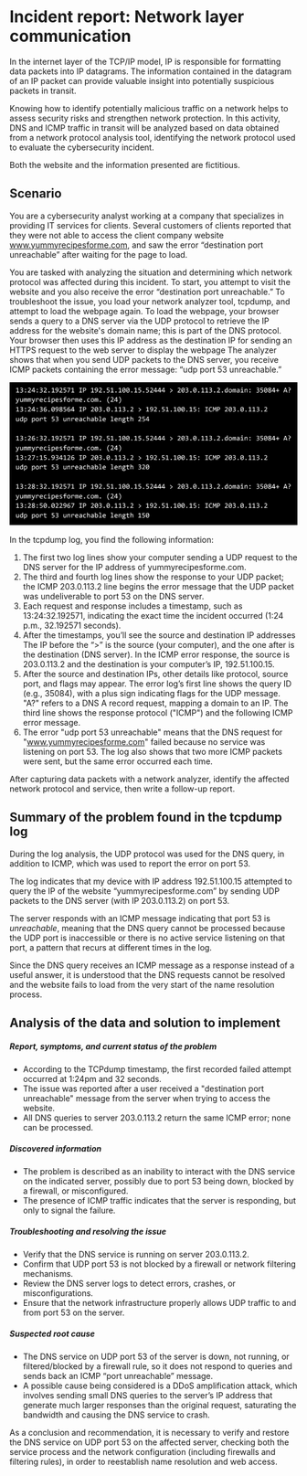 # Incident report: Network layer communication

In the internet layer of the TCP/IP model, IP is responsible for formatting data packets into IP datagrams. The information contained in the datagram of an IP packet can provide valuable insight into potentially suspicious packets in transit.

Knowing how to identify potentially malicious traffic on a network helps to assess security risks and strengthen network protection. In this activity, DNS and ICMP traffic in transit will be analyzed based on data obtained from a network protocol analysis tool, identifying the network protocol used to evaluate the cybersecurity incident. 

Both the website and the information presented are fictitious.

## Scenario

You are a cybersecurity analyst working at a company that specializes in providing IT services for clients. Several customers of clients reported that they were not able to access the client company website www.yummyrecipesforme.com, and saw the error “destination port unreachable” after waiting for the page to load. 

You are tasked with analyzing the situation and determining which network protocol was affected during this incident. To start, you attempt to visit the website and you also receive the error “destination port unreachable.” To troubleshoot the issue, you load your network analyzer tool, tcpdump, and attempt to load the webpage again. To load the webpage, your browser sends a query to a DNS server via the UDP protocol to retrieve the IP address for the website's domain name; this is part of the DNS protocol. Your browser then uses this IP address as the destination IP for sending an HTTPS request to the web server to display the webpage  The analyzer shows that when you send UDP packets to the DNS server, you receive ICMP packets containing the error message: “udp port 53 unreachable.” 

![googlesec](https://raw.githubusercontent.com/giankcruz/cybersecportfolio/3dea6875987848f2921ff5e5e8772aa36c3826ef/network%20layer.png)

In the tcpdump log, you find the following information:

1. The first two log lines show your computer sending a UDP request to the DNS server for the IP address of yummyrecipesforme.com.
2. The third and fourth log lines show the response to your UDP packet; the ICMP 203.0.113.2 line begins the error message that the UDP packet was undeliverable to port 53 on the DNS server.
3. Each request and response includes a timestamp, such as 13:24:32.192571, indicating the exact time the incident occurred (1:24 p.m., 32.192571 seconds).
4. After the timestamps, you’ll see the source and destination IP addresses The IP before the “>” is the source (your computer), and the one after is the destination (DNS server). In the ICMP error response, the source is 203.0.113.2 and the destination is your computer’s IP, 192.51.100.15.
6. After the source and destination IPs, other details like protocol, source port, and flags may appear. The error log’s first line shows the query ID (e.g., 35084), with a plus sign indicating flags for the UDP message. "A?" refers to a DNS A record request, mapping a domain to an IP. The third line shows the response protocol ("ICMP") and the following ICMP error message.
7. The error "udp port 53 unreachable" means that the DNS request for "www.yummyrecipesforme.com" failed because no service was listening on port 53. The log also shows that two more ICMP packets were sent, but the same error occurred each time.

After capturing data packets with a network analyzer, identify the affected network protocol and service, then write a follow-up report.

## Summary of the problem found in the tcpdump log

During the log analysis, the UDP protocol was used for the DNS query, in addition to ICMP, which was used to report the error on port 53.

The log indicates that my device with IP address 192.51.100.15 attempted to query the IP of the website “yummyrecipesforme.com” by sending UDP packets to the DNS server (with IP 203.0.113.2) on port 53.

The server responds with an ICMP message indicating that port 53 is _unreachable_, meaning that the DNS query cannot be processed because the UDP port is inaccessible or there is no active service listening on that port, a pattern that recurs at different times in the log.

Since the DNS query receives an ICMP message as a response instead of a useful answer, it is understood that the DNS requests cannot be resolved and the website fails to load from the very start of the name resolution process.

## Analysis of the data and solution to implement 

##### Report, symptoms, and current status of the problem
   - According to the TCPdump timestamp, the first recorded failed attempt occurred at 1:24pm and 32 seconds.
   - The issue was reported after a user received a "destination port unreachable" message from the server when trying to access the website.
   - All DNS queries to server 203.0.113.2 return the same ICMP error; none can be processed.

##### Discovered information
   - The problem is described as an inability to interact with the DNS service on the indicated server, possibly due to port 53 being down, blocked by a firewall, or misconfigured.
   - The presence of ICMP traffic indicates that the server is responding, but only to signal the failure.

##### Troubleshooting and resolving the issue
   - Verify that the DNS service is running on server 203.0.113.2.
   - Confirm that UDP port 53 is not blocked by a firewall or network filtering mechanisms.
   - Review the DNS server logs to detect errors, crashes, or misconfigurations.
   - Ensure that the network infrastructure properly allows UDP traffic to and from port 53 on the server.

##### Suspected root cause
   - The DNS service on UDP port 53 of the server is down, not running, or filtered/blocked by a firewall rule, so it does not respond to queries and sends back an ICMP “port unreachable” message.
   - A possible cause being considered is a DDoS amplification attack, which involves sending small DNS queries to the server’s IP address that generate much larger responses than the original request, saturating the bandwidth and causing the DNS service to crash.


As a conclusion and recommendation, it is necessary to verify and restore the DNS service on UDP port 53 on the affected server, checking both the service process and the network configuration (including firewalls and filtering rules), in order to reestablish name resolution and web access.
